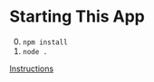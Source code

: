 # Starting This App

0. `npm install`
0. `node .` 

[Instructions](https://github.com/appacademy/backbone-curriculum/blob/master/w8d2/chatapp_project.md)
